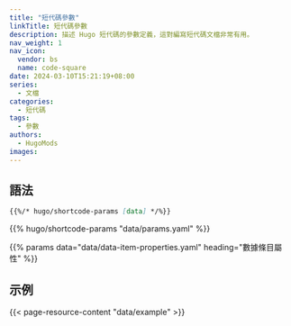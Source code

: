 ```yaml
---
title: "短代碼參數"
linkTitle: 短代碼參數
description: 描述 Hugo 短代碼的參數定義，這對編寫短代碼文檔非常有用。
nav_weight: 1
nav_icon:
  vendor: bs
  name: code-square
date: 2024-03-10T15:21:19+08:00
series:
  - 文檔
categories:
  - 短代碼
tags:
  - 參數
authors:
  - HugoMods
images:
---
```


## 語法

```markdown
{{%/* hugo/shortcode-params [data] */%}}
```

{{% hugo/shortcode-params "data/params.yaml" %}}

{{% params data="data/data-item-properties.yaml" heading="數據條目屬性" %}}

## 示例

{{< page-resource-content "data/example" >}}

